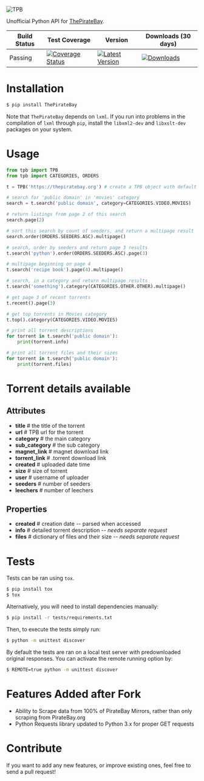 ![TPB](http://www.goel.im/images/tpb.jpg)

Unofficial Python API for [ThePirateBay](http://thepiratebay.org/).

| Build Status | Test Coverage | Version | Downloads (30 days) |
| ------------ | ------------- | ------- | ------------------- |
| Passing | [![Coverage Status](https://coveralls.io/repos/karan/TPB/badge.png)](https://coveralls.io/r/karan/TPB) | [![Latest Version](https://pypip.in/v/ThePirateBay/badge.png)](https://pypi.python.org/pypi/ThePirateBay/) | [![Downloads](https://pypip.in/d/ThePirateBay/badge.png)](https://pypi.python.org/pypi/ThePirateBay/) |

Installation
=============
```sh
$ pip install ThePirateBay
```

Note that ``ThePirateBay`` depends on ``lxml``. If you run into problems in the compilation of ``lxml`` through ``pip``, install the ``libxml2-dev`` and ``libxslt-dev`` packages on your system.

Usage
==========

```python
from tpb import TPB
from tpb import CATEGORIES, ORDERS

t = TPB('https://thepiratebay.org') # create a TPB object with default domain

# search for 'public domain' in 'movies' category
search = t.search('public domain', category=CATEGORIES.VIDEO.MOVIES)

# return listings from page 2 of this search
search.page(2)

# sort this search by count of seeders, and return a multipage result
search.order(ORDERS.SEEDERS.ASC).multipage()

# search, order by seeders and return page 3 results
t.search('python').order(ORDERS.SEEDERS.ASC).page(3)

# multipage beginning on page 4
t.search('recipe book').page(4).multipage()

# search, in a category and return multipage results
t.search('something').category(CATEGORIES.OTHER.OTHER).multipage()

# get page 3 of recent torrents
t.recent().page(3)

# get top torrents in Movies category
t.top().category(CATEGORIES.VIDEO.MOVIES)

# print all torrent descriptions
for torrent in t.search('public domain'):
    print(torrent.info)

# print all torrent files and their sizes
for torrent in t.search('public domain'):
    print(torrent.files)
```

Torrent details available
==================

Attributes
----------

* **title** # the title of the torrent
* **url** # TPB url for the torrent
* **category** # the main category
* **sub_category** # the sub category
* **magnet_link** # magnet download link
* **torrent_link** # .torrent download link
* **created** # uploaded date time
* **size** # size of torrent
* **user** # username of uploader
* **seeders** # number of seeders
* **leechers** # number of leechers

Properties
----------

* **created** # creation date -- parsed when accessed
* **info** # detailed torrent description -- *needs separate request*
* **files** # dictionary of files and their size -- *needs separate request*

Tests
=====

Tests can be ran using `tox`.
```sh
$ pip install tox
$ tox
```

Alternatively, you will need to install dependencies manually:
```sh
$ pip install -r tests/requirements.txt
```

Then, to execute the tests simply run:
```sh
$ python -m unittest discover
```

By default the tests are ran on a local test server with predownloaded original
responses. You can activate the remote running option by:
```sh
$ REMOTE=true python -m unittest discover
```

Features Added after Fork
========
- Ability to Scrape data from 100% of PirateBay Mirrors, rather than only scraping from PirateBay.org
- Python Requests library updated to Python 3.x for proper GET requests

Contribute
========

If you want to add any new features, or improve existing ones, feel free to send a pull request!
